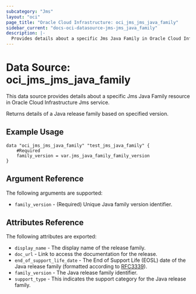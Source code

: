 ```yaml
---
subcategory: "Jms"
layout: "oci"
page_title: "Oracle Cloud Infrastructure: oci_jms_jms_java_family"
sidebar_current: "docs-oci-datasource-jms-jms_java_family"
description: |-
  Provides details about a specific Jms Java Family in Oracle Cloud Infrastructure Jms service
---
```


# Data Source: oci_jms_jms_java_family
This data source provides details about a specific Jms Java Family resource in Oracle Cloud Infrastructure Jms service.

Returns details of a Java release family based on specified version.


## Example Usage

```hcl
data "oci_jms_jms_java_family" "test_jms_java_family" {
	#Required
	family_version = var.jms_java_family_family_version
}
```

## Argument Reference

The following arguments are supported:

* `family_version` - (Required) Unique Java family version identifier.


## Attributes Reference

The following attributes are exported:

* `display_name` - The display name of the release family.
* `doc_url` - Link to access the documentation for the release.
* `end_of_support_life_date` - The End of Support Life (EOSL) date of the Java release family (formatted according to [RFC3339](https://datatracker.ietf.org/doc/html/rfc3339)). 
* `family_version` - The Java release family identifier.
* `support_type` - This indicates the support category for the Java release family.

